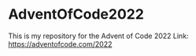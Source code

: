 # AdventOfCode2022

This is my repository for the Advent of Code 2022 
Link: https://adventofcode.com/2022
